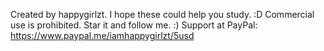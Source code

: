 Created by happygirlzt.
I hope these could help you study. :D
Commercial use is prohibited.
Star it and follow me. :)
Support at PayPal: https://www.paypal.me/iamhappygirlzt/5usd
